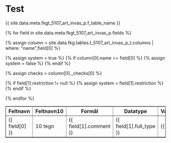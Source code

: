 ---
---
<h1>Test</h1>
{{ site.data.meta.fkgt_5107_art_invas_p.f_table_name }}

<table border="1">
<tr><th>Feltnavn</th><th>Feltnavn10</th><th>Formål</th><th>Datatype</th><th>Værdiområde</th><th>Obligatorisk/frit</th><th>Eksempel</th><th>Systemfelt</th></tr>

{% for field in site.data.meta.fkgt_5107_art_invas_p.fields %}

<tr>
{% assign column = site.data.fkg.tables.t_5107_art_invas_p_t.columns | where: "name",field[0] %}

{% assign system = true %}
{% if column[0].name == field[0] %}
    {% assign system = false %}
{% endif %}

{% assign checks = column[0]._checks[0] %}

{% if field[1].restriction != null %}
    {% assign system = field[1].restriction %}
{% endif %}

<td>{{ field[0] }}</td><td>10 tegn</td><td>{{ field[1].comment }}</td><td>{{ field[1].full_type }}</td><td>{{ checks }}</td><td>{{ column[0].is_nullable }}</td><td>fx</td><td>{{ system }}</td>

</tr>

{% endfor %}

</table>
